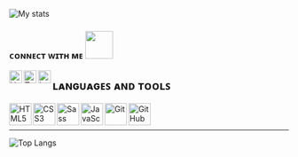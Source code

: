 ![My stats](https://github-readme-stats.vercel.app/api?username=narekmagtaghyan&show_icons=true&count_private=true&theme=algolia)


### ᴄᴏɴɴᴇᴄᴛ ᴡɪᴛʜ ᴍᴇ <img src="https://media.giphy.com/media/VgCDAzcKvsR6OM0uWg/giphy.gif" width="50">

[<img align="left" alt="VK" width="23px" src="https://www.flaticon.com/svg/vstatic/svg/2111/2111712.svg?token=exp=1620147469~hmac=8d68106a21a0b8c9149670c9a7d41941" />][VK]
[<img align="left" alt="Telegram" width="23px" src="https://www.flaticon.com/svg/vstatic/svg/2111/2111644.svg?token=exp=1620147007~hmac=88cc20f2be50c0d44840245abdca3e95" />][Telegram]
[<img align="left" alt="Instagram" width="23px" src="https://www.flaticon.com/svg/vstatic/svg/733/733558.svg?token=exp=1620146969~hmac=a29505ec6fe6ed10007c4e6b2b1e95c0" />][Instagram]

## ʟᴀɴɢᴜᴀɢᴇꜱ ᴀɴᴅ ᴛᴏᴏʟꜱ

<img align="left" alt="HTML5" width="40px" src="https://www.flaticon.com/svg/vstatic/svg/136/136528.svg?token=exp=1620243134~hmac=e28d1837fc8062b331315effe132c109" />
<img align="left" alt="CSS3" width="40px" src="https://www.flaticon.com/svg/vstatic/svg/136/136527.svg?token=exp=1620243229~hmac=97e5aeea759a1f6263a4ffea4f8d6454" />
<img align="left" alt="Sass" width="40px" src="https://www.flaticon.com/svg/vstatic/svg/460/460993.svg?token=exp=1620243198~hmac=f23be939042ed6822d740c9119ce8825" />
<img align="left" alt="JavaScript" width="40px" src="https://www.flaticon.com/svg/vstatic/svg/1199/1199124.svg?token=exp=1620242463~hmac=d59d6a2ec5feedfe3a6d1ab1876e2fbc" />
<img align="left" alt="Git" width="40px" src="https://www.flaticon.com/svg/vstatic/svg/1680/1680899.svg?token=exp=1620242396~hmac=1aa7b98e13f82a717a25c5d3690cd0e1" />
<img align="left" alt="GitHub" width="40px" src="https://www.flaticon.com/svg/vstatic/svg/733/733553.svg?token=exp=1620242331~hmac=0bcbdeca337dd74e8e329e2af43e1513" />

<br/>
<br/>


[VK]: https://vk.com/narekmag
[Telegram]: https://www.linkedin.com/in/narekmag
[Instagram]: https://www.instagram.com/narekmag

<hr/>

![Top Langs](https://github-readme-stats.vercel.app/api/top-langs/?username=narekmagtaghyan)
